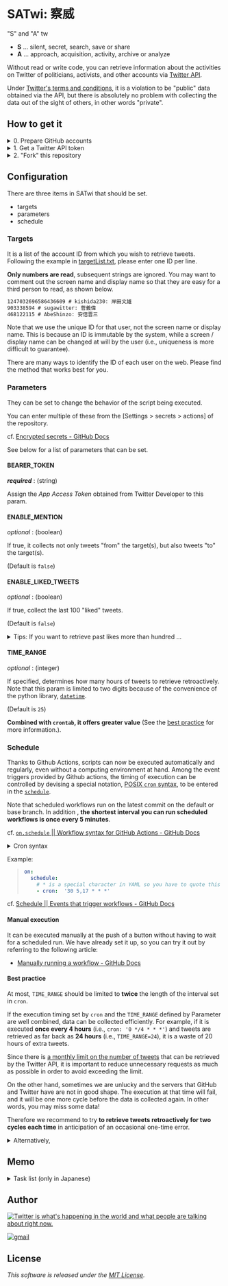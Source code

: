 # SATwi: 察威

"S" and "A" tw

- **S** ... silent, secret, search, save or share
- **A** ... approach, acquisition, activity, archive or analyze

Without read or write code, you can retrieve information about the activities on Twitter of politicians, activists, and other accounts via [Twitter API](https://developer.twitter.com/en/docs/twitter-api).

Under [Twitter's terms and conditions](https://developer.twitter.com/en/developer-terms), it is a violation to be "public" data obtained via the API, but there is absolutely no problem with collecting the data out of the sight of others, in other words "private".

## How to get it

<details>
<summary>0. Prepare GitHub accounts</summary>

To create a repository on github, you must obtain a github account.

- [Sign up || GitHub](https://github.com/signup)

</details>

<details>
<summary>1. Get a Twitter API token</summary>

Similarly, to use the Twitter API, you must obtain a Twitter developer account.

cf. [Getting access to the Twitter API | Docs | Twitter Developer Platform](https://developer.twitter.com/en/docs/twitter-api/getting-started/getting-access-to-the-twitter-api)

After sign up for dev, **save your App's key and tokens and keep them secure**.
On `SATwi`, we only use [_App Access Token_](https://developer.twitter.com/en/docs/authentication/oauth-2-0/bearer-tokens) a.k.a. `BEARER_TOKEN`.

- [Sign up || Twitter Developer Platform](https://developer.twitter.com/en/portal/petition/essential/basic-info)

</details>

<details>
<summary>2. "Fork" this repository</summary>

You can "fork" this repository and directly divert the script.
However, GitHub actually does not allow you to make the [forked repository](https://docs.github.com/en/get-started/quickstart/fork-a-repo) _private_.
Therefore, we will "import" this repository instead.

cf. [Importing a repository with GitHub Importer - GitHub Docs](https://docs.github.com/en/get-started/importing-your-projects-to-github/importing-source-code-to-github/importing-a-repository-with-github-importer)

1. Click [**Import repository**]
2. Enter the following URL:

- `https://github.com/Ningensei848/SATwi`

3. Name your new repository
4. Make repository visibility private
5. Click [**Begin import**]

</details>

## Configuration

There are three items in SATwi that should be set.

- targets
- parameters
- schedule

### Targets

It is a list of the account ID from which you wish to retrieve tweets.
Following the example in [targetList.txt](./targetList.txt), please enter one ID per line.

**Only numbers are read**, subsequent strings are ignored.
You may want to comment out the screen name and display name so that they are easy for a third person to read, as shown below.

```txt:targetList.txt
1247032696586436609 # kishida230: 岸田文雄
903338594 # sugawitter: 菅義偉
468122115 # AbeShinzo: 安倍晋三
```

Note that we use the unique ID for that user, not the screen name or display name.
This is because an ID is immutable by the system, while a screen / display name can be changed at will by the user (i.e., uniqueness is more difficult to guarantee).

There are many ways to identify the ID of each user on the web.
Please find the method that works best for you.

### Parameters

They can be set to change the behavior of the script being executed.

You can enter multiple of these from the [Settings > secrets > actions] of the repository.

cf. [Encrypted secrets - GitHub Docs](https://docs.github.com/en/actions/security-guides/encrypted-secrets#creating-encrypted-secrets-for-a-repository)

See below for a list of parameters that can be set.

#### BEARER_TOKEN

_**required**_ : (string)

Assign the _App Access Token_ obtained from Twitter Developer to this param.

#### ENABLE_MENTION

_optional_ : (boolean)

If true, it collects not only tweets "from" the target(s), but also tweets "to" the target(s).

(Default is `false`)

#### ENABLE_LIKED_TWEETS

_optional_ : (boolean)

If true, collect the last 100 "liked" tweets.

(Default is `false`)

<details>
<summary>Tips: If you want to retrieve past likes more than hundred ...</summary>

Unlike [`/users/:id/tweets`](https://developer.twitter.com/en/docs/twitter-api/tweets/timelines/api-reference/get-users-id-tweets), you can go back as far as the Tweet caps will allow, even to past Likes.
However, you can only request [up to 75 likes in 15 minutes](https://developer.twitter.com/en/docs/twitter-api/tweets/likes/api-reference/get-users-id-liked_tweets) (= 7500 likes).
In other words, it is theoretically possible to get all the likes, but it is not practical to do so with GitHub Actions.
Instead, we are preparing a dedicated Jupyter Notebook on Google Colaboratory (coming soon !).

</details>

#### TIME_RANGE

_optional_ : (integer)

If specified, determines how many hours of tweets to retrieve retroactively.
Note that this param is limited to two digits because of the convenience of the python library, [`datetime`](https://docs.python.org/3/library/datetime.html#timedelta-objects).

(Default is `25`)

**Combined with `crontab`, it offers greater value** (See the [best practice](#best-practice) for more information.).

### Schedule

Thanks to Github Actions, scripts can now be executed automatically and regularly, even without a computing environment at hand.
Among the event triggers provided by Github actions, the timing of execution can be controlled by devising a special notation, [POSIX `cron` syntax](https://pubs.opengroup.org/onlinepubs/9699919799/utilities/crontab.html#tag_20_25_07), to be entered in the [`schedule`](https://docs.github.com/en/actions/using-workflows/events-that-trigger-workflows#schedule).

Note that scheduled workflows run on the latest commit on the default or base branch.
In addition , **the shortest interval you can run scheduled workflows is once every 5 minutes**.

cf. [`on.schedule` || Workflow syntax for GitHub Actions - GitHub Docs](https://docs.github.com/en/actions/using-workflows/workflow-syntax-for-github-actions#onschedule)

<details>
<summary>Cron syntax</summary>

> Cron syntax has five fields separated by a space, and each field represents a unit of time.

```txt
┌───────────── minute (0 - 59)
│ ┌───────────── hour (0 - 23)
│ │ ┌───────────── day of the month (1 - 31)
│ │ │ ┌───────────── month (1 - 12 or JAN-DEC)
│ │ │ │ ┌───────────── day of the week (0 - 6 or SUN-SAT)
│ │ │ │ │
│ │ │ │ │
│ │ │ │ │
* * * * *
```

</details>

Example:

> ```yml
> on:
>   schedule:
>     # * is a special character in YAML so you have to quote this string
>     - cron:  '30 5,17 * * *'
> ```

cf. [Schedule || Events that trigger workflows - GitHub Docs](https://docs.github.com/en/actions/using-workflows/events-that-trigger-workflows#schedule)

#### Manual execution

It can be executed manually at the push of a button without having to wait for a scheduled run.
We have already set it up, so you can try it out by referring to the following article:

- [Manually running a workflow - GitHub Docs](https://docs.github.com/en/actions/managing-workflow-runs/manually-running-a-workflow)

#### Best practice

At most, `TIME_RANGE` should be limited to **twice** the length of the interval set in `cron`.

If the execution timing set by `cron` and the `TIME_RANGE` defined by Parameter are well combined, data can be collected efficiently.
For example, if it is executed **once every 4 hours** (i.e., `cron: '0 */4 * * *'`) and tweets are retrieved as far back as **24 hours** (i.e., `TIME_RANGE=24`), it is a waste of 20 hours of extra tweets.

Since there is [a monthly limit on the number of tweets](https://developer.twitter.com/en/docs/twitter-api/tweet-caps) that can be retrieved by the Twitter API, it is important to reduce unnecessary requests as much as possible in order to avoid exceeding the limit.

On the other hand, sometimes we are unlucky and the servers that GitHub and Twitter have are not in good shape.
The execution at that time will fail, and it will be one more cycle before the data is collected again.
In other words, you may miss some data!

Therefore we recommend to try **to retrieve tweets retroactively for two cycles each time** in anticipation of an occasional one-time error.

<details>
<summary>Alternatively,</summary>

If you are a LINE user, you can register with [LINE Notify](https://notify-bot.line.me) and set up the service to send notifications in case of failure, setting `LINE_ACCESS_TOKEN` in the parameter.

Please let us know in [the Issue](https://github.com/Ningensei848/SATwi/issues) if you have any wishes for integration with other notification services.

</details>

## Memo

<details>
<summary>Task list (only in Japanese)</summary>

### WIP

- [ ] 画像つきのツイートを行なった時、画像+本文でLINEに通知する
- [ ] もっと実行頻度を上げたい人のための Tips を用意
- [ ] 画像や動画等も抜いてきて保存する

### TODO

- [ ] RT したツイートは収集しない (exclude tweets)
- [ ] ID だけを抜き出した一覧ファイルを作り、再配布可能にする
- [ ] 集めたツイートを規約に沿って公開できるサイト
- [ ] 削除済みのツイを一覧で見る

#### via Jupyter notebook on Colab

- [ ] 過去 3200 件分のツイートも取得する
- [ ] Follow 一覧を取得する
- [ ] Follower 一覧を取得する
- [ ] OAuth 1.0a に対応する

#### Done

- [x] 過去 24 時間に投稿されたツイートを収集し、日毎にファイルを分けて保存する
- [x] 指定した時間ごとに定期実行する via GitHub Actions
- [x] いいね欄のツイートも別途保管する
- [x] 失敗時に LINE 通知する
- [x] **対象に対してメンションされたツイート**も収集し、日毎にファイルを分けて保存する

</details>

## Author

[![Twitter is what's happening in the world and what people are talking about right now.](https://img.shields.io/badge/@Ningensei848-%231DA1F2.svg?&style=for-the-badge&logo=twitter&logoColor=white)](https://twitter.com/Ningensei848)

[![gmail](https://img.shields.io/badge/k.kubokawa@klis.tsukuba.ac.jp-%23757575.svg?&style=for-the-badge&logo=gmail&logoColor=EA4335)](mailto:k.kubokawa@klis.tsukuba.ac.jp)

## License

_This software is released under the [MIT License](LICENSE)._
